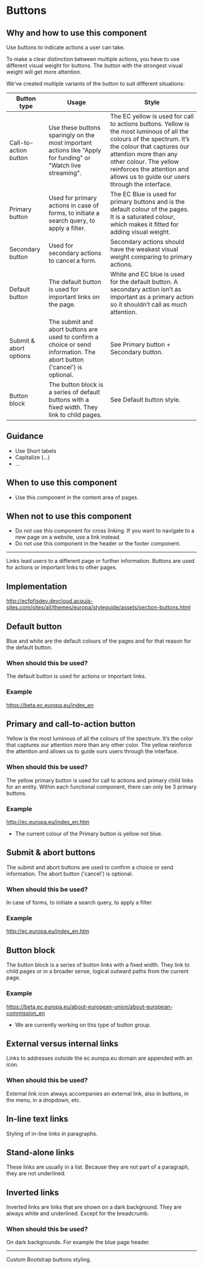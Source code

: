 # Buttons

## Why and how to use this component

Use buttons to indicate actions a user can take.

To make a clear distinction between multiple actions, you have to use different visual weight for buttons.
The button with the strongest visual weight will get more attention.

We've created multiple variants of the button to suit different situations:

| Button type | Usage | Style |
|---|---|---|
| Call-to-action button | Use these buttons sparingly on the most important actions like "Apply for funding" or "Watch live streaming".	| The EC yellow is used for call to actions buttons. Yellow is the most luminous of all the colours of the spectrum. It’s the colour that captures our attention more than any other colour. The yellow reinforces the attention and allows us to guide our users through the interface. |
| Primary button | Used for primary actions in case of forms, to initiate a search query, to apply a filter. | The EC Blue is used for primary buttons and is the default colour of the pages. It is a saturated colour, which makes it fitted for adding visual weight. |
| Secondary button | Used for secondary actions to cancel a form. | Secondary actions should have the weakest visual weight comparing to primary actions. |
| Default button | The default button is used for important links on the page. | White and EC blue is used for the default button. A secondary action isn’t as important as a primary action so it shouldn’t call as much attention. |
| Submit & abort options | The submit and abort buttons are used to confirm a choice or send information. The abort button ('cancel') is optional. | See Primary button + Secondary button. |
| Button block | The button block is a series of default buttons with a fixed width. They link to child pages. | See Default button style. |

## Guidance

- Use Short labels
- Capitalize (...)
- ...

## When to use this component

- Use this component in the content area of pages.

## When not to use this component
- Do not use this component for cross linking. If you want to navigate to a new page on a website, use a link instead.
- Do not use this component in the header or the footer component.

---

Links lead users to a different page or further information. Buttons are used for actions or important links to other pages.

## Implementation

http://ecfpfisdev.devcloud.acquia-sites.com/sites/all/themes/europa/styleguide/assets/section-buttons.html

## Default button

Blue and white are the default colours of the pages and for that reason for the default button.

### When should this be used?

The default button is used for actions or important links.

### Example

https://beta.ec.europa.eu/index_en

## Primary and call-to-action button

Yellow is the most luminous of all the colours of the spectrum. It’s the color that captures our attention more than any other color. The yellow reinforce the attention and allows us to guide ours users through the interface.

### When should this be used?

The yellow primary button is used for call to actions and primary child links for an entity. Within each functional component, there can only be 3 primary buttons.

### Example

http://ec.europa.eu/index_en.htm

* The current colour of the Primary button is yellow not blue.

## Submit & abort buttons

The submit and abort buttons are used to confirm a choice or send information. The abort button ('cancel') is optional.

### When should this be used?

In case of forms, to initiate a search query, to apply a filter.

### Example

http://ec.europa.eu/index_en.htm


## Button block

The button block is a series of button links with a fixed width. They link to child pages or in a broader sense, logical outward paths from the current page.

### Example

https://beta.ec.europa.eu/about-european-union/about-european-commission_en

* We are currently working on this type of button group.

## External versus internal links

Links to addresses outside the ec.europa.eu domain are appended with an icon.

### When should this be used?

External link icon always accompanies an external link, also in buttons, in the menu, in a dropdown, etc.

## In-line text links

Styling of in-line links in paragraphs.

## Stand-alone links

These links are usually in a list. Because they are not part of a paragraph, they are not underlined.

## Inverted links

Inverted links are links that are shown on a dark background. They are always white and underlined. Except for the breadcrumb.

### When should this be used?
On dark backgrounds. For example the blue page header.

---
Custom Bootstrap buttons styling.
